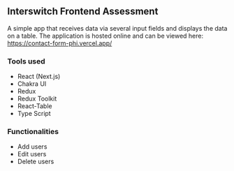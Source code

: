 ## Interswitch Frontend Assessment


A simple app that receives data via several input fields and displays the data on a table. The application is hosted online and can be viewed here: 
https://contact-form-phi.vercel.app/
### Tools used 
- React (Next.js)
- Chakra UI
- Redux
- Redux Toolkit
- React-Table
- Type Script

### Functionalities
- Add users
- Edit users
- Delete users

